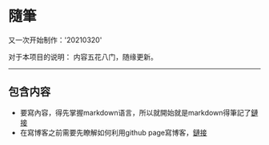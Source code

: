# 隨筆

又一次开始制作：'20210320'



对于本项目的说明：
内容五花八门，随缘更新。

---

## 包含内容
* 要寫內容，得先掌握markdown语言，所以就開始就是markdown得筆記了[鏈接](https:github.com/Markdown)
* 在寫博客之前需要先瞭解如何利用github page寫博客，[鏈接](https://qvbblt.github.io/404.github.io/)
